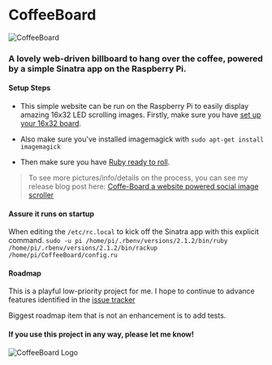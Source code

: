 CoffeeBoard
===========

![CoffeeBoard](http://i.imgur.com/lZQFmTt.gif)

### A lovely web-driven billboard to hang over the coffee, powered by a simple Sinatra app on the Raspberry Pi.

#### Setup Steps

* This simple website can be run on the Raspberry Pi to easily display amazing 16x32 LED scrolling images. Firstly, make sure you have [set up your 16x32 board](https://learn.adafruit.com/connecting-a-16x32-rgb-led-matrix-panel-to-a-raspberry-pi).

* Also make sure you've installed imagemagick with `sudo apt-get install imagemagick`

* Then make sure you have [Ruby ready to roll](http://www.iconoclastlabs.com/blog/ruby-on-rails-on-the-raspberry-pi-b-with-rbenv).

> To see more pictures/info/details on the process, you can see my release blog post here: [Coffe-Board a website powered social image scroller](http://www.iconoclastlabs.com/blog/website-powered-social-image-scroller-coffeeboard)

#### Assure it runs on startup
When editing the `/etc/rc.local` to kick off the Sinatra app with this explicit command.
`sudo -u pi /home/pi/.rbenv/versions/2.1.2/bin/ruby /home/pi/.rbenv/versions/2.1.2/bin/rackup /home/pi/CoffeeBoard/config.ru`

#### Roadmap
This is a playful low-priority project for me.  I hope to continue to advance features identified in the [issue tracker](https://github.com/GantMan/CoffeeBoard/issues)

Biggest roadmap item that is not an enhancement is to add tests.

#### If you use this project in any way, please let me know!  
![CoffeeBoard Logo](http://i.imgur.com/c401IwO.jpg)

